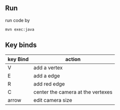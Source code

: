 ## Run
run code by
```bash
mvn exec:java
```

## Key binds
| key Bind | action                            |
|----------|-----------------------------------|
| V        | add a vertex                      |
| E        | add a edge                        |
| R        | add red edge                      |
| C        | center the camera at the vertexes |
| arrow    | edit camera size                  |
